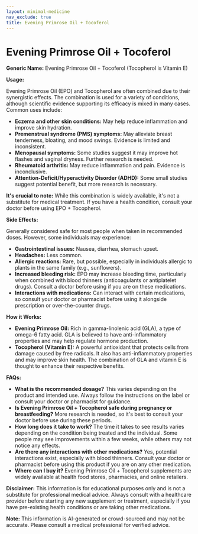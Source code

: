```yaml
---
layout: minimal-medicine
nav_exclude: true
title: Evening Primrose Oil + Tocoferol
---
```


# Evening Primrose Oil + Tocoferol

**Generic Name:** Evening Primrose Oil + Tocoferol (Tocopherol is Vitamin E)

**Usage:**

Evening Primrose Oil (EPO) and Tocopherol are often combined due to their synergistic effects.  The combination is used for a variety of conditions, although scientific evidence supporting its efficacy is mixed in many cases.  Common uses include:

* **Eczema and other skin conditions:**  May help reduce inflammation and improve skin hydration.
* **Premenstrual syndrome (PMS) symptoms:** May alleviate breast tenderness, bloating, and mood swings.  Evidence is limited and inconsistent.
* **Menopausal symptoms:** Some studies suggest it may improve hot flashes and vaginal dryness.  Further research is needed.
* **Rheumatoid arthritis:**  May reduce inflammation and pain.  Evidence is inconclusive.
* **Attention-Deficit/Hyperactivity Disorder (ADHD):** Some small studies suggest potential benefit, but more research is necessary.


**It's crucial to note:**  While this combination is widely available, it's not a substitute for medical treatment.  If you have a health condition, consult your doctor before using EPO + Tocopherol.


**Side Effects:**

Generally considered safe for most people when taken in recommended doses. However, some individuals may experience:

* **Gastrointestinal issues:** Nausea, diarrhea, stomach upset.
* **Headaches:**  Less common.
* **Allergic reactions:**  Rare, but possible, especially in individuals allergic to plants in the same family (e.g., sunflowers).
* **Increased bleeding risk:**  EPO may increase bleeding time, particularly when combined with blood thinners (anticoagulants or antiplatelet drugs). Consult a doctor before using if you are on these medications.
* **Interactions with medications:** Can interact with certain medications, so consult your doctor or pharmacist before using it alongside prescription or over-the-counter drugs.


**How it Works:**

* **Evening Primrose Oil:**  Rich in gamma-linolenic acid (GLA), a type of omega-6 fatty acid. GLA is believed to have anti-inflammatory properties and may help regulate hormone production.
* **Tocopherol (Vitamin E):**  A powerful antioxidant that protects cells from damage caused by free radicals.  It also has anti-inflammatory properties and may improve skin health.  The combination of GLA and vitamin E is thought to enhance their respective benefits.


**FAQs:**

* **What is the recommended dosage?**  This varies depending on the product and intended use.  Always follow the instructions on the label or consult your doctor or pharmacist for guidance.
* **Is Evening Primrose Oil + Tocopherol safe during pregnancy or breastfeeding?**  More research is needed, so it's best to consult your doctor before use during these periods.
* **How long does it take to work?**  The time it takes to see results varies depending on the condition being treated and the individual. Some people may see improvements within a few weeks, while others may not notice any effects.
* **Are there any interactions with other medications?** Yes, potential interactions exist, especially with blood thinners.  Consult your doctor or pharmacist before using this product if you are on any other medication.
* **Where can I buy it?**  Evening Primrose Oil + Tocopherol supplements are widely available at health food stores, pharmacies, and online retailers.


**Disclaimer:**  This information is for educational purposes only and is not a substitute for professional medical advice. Always consult with a healthcare provider before starting any new supplement or treatment, especially if you have pre-existing health conditions or are taking other medications.


**Note:** This information is AI-generated or crowd-sourced and may not be accurate. Please consult a medical professional for verified advice.